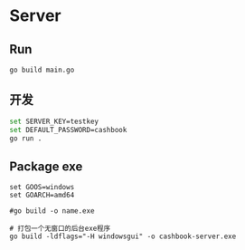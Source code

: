 # Server

## Run

```shell
go build main.go
```

## 开发

```sh
set SERVER_KEY=testkey
set DEFAULT_PASSWORD=cashbook
go run .
```

## Package exe

```shell
set GOOS=windows
set GOARCH=amd64
```

```shell
#go build -o name.exe

# 打包一个无窗口的后台exe程序
go build -ldflags="-H windowsgui" -o cashbook-server.exe
```
